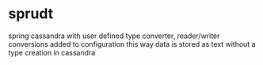 # sprudt
spring cassandra with user defined type
converter, reader/writer conversions added to configuration
this way data is stored as text without a type creation in cassandra
